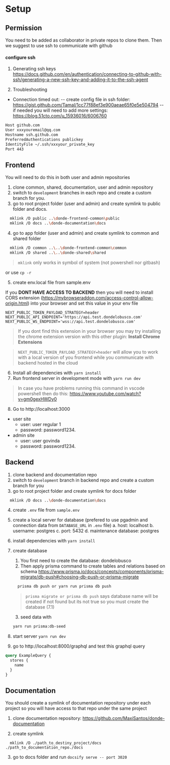 # Setup

## Permission

You need to be added as collaborator in private repos to clone them. Then we suggest to use ssh to communicate with github

#### configure ssh

1. Generating ssh keys
   https://docs.github.com/en/authentication/connecting-to-github-with-ssh/generating-a-new-ssh-key-and-adding-it-to-the-ssh-agent

2. Troubleshooting

- Connection timed out:
  -- create config file in ssh folder:
  https://gist.github.com/Tamal/1cc77f88ef3e900aeae65f0e5e504794
  -- if needed you will need to add more settings:
  https://blog.51cto.com/u_15936016/6006760

```bash
Host github.com
User xxxyouremail@qq.com
Hostname ssh.github.com
PreferredAuthentications publickey
IdentityFile ~/.ssh/xxxyour_private_key
Port 443
```

## Frontend

You will need to do this in both user and admin repositories

1. clone common, shared, documentation, user and admin repository
2. switch to `development` branches in each repo and create a custom branch for you.
3. go to root project folder (user and admin) and create symlink to public folder and docs.

```bash
  mklink /D public ..\donde-frontend-common\public
  mklink /D docs ..\donde-documentation\docs
```

4. go to app folder (user and admin) and create symlink to common and shared folder

```bash
  mklink /D common ..\..\donde-frontend-common\common
  mklink /D shared ..\..\donde-shared\shared
```

> `mklink` only works in symbol of system (not powershell nor gitbash)

or use `cp -r`

5. create env.local file from sample.env

If you **DONT HAVE ACCESS TO BACKEND** then you will need to install CORS extension (https://mybrowseraddon.com/access-control-allow-origin.html) into your browser and set this value in your env file

```
NEXT_PUBLIC_TOKEN_PAYLOAD_STRATEGY=header
NEXT_PUBLIC_API_ENDPOINT='https://api.test.dondelobusco.com'
NEXT_PUBLIC_WS_ENDPOINT='wss://api.test.dondelobusco.com'
```

> If you dont find this extension in your browser you may try installing the chrome extension version with this other plugin: **Install Chrome Extensions**

> `NEXT_PUBLIC_TOKEN_PAYLOAD_STRATEGY=header` will allow you to work with a local version of you frontend while you communicate with backend hosted in the cloud

6. Install all dependencies with `yarn install`
7. Run frontend server in development mode with `yarn run dev`

> In case you have problems running this command in vscode powershell then do this: https://www.youtube.com/watch?v=gm0gexHWDy0

8. Go to http://localhost:3000

- user site
  - user: user regular 1
  - password: password1234.
- admin site
  - user: user govinda
  - password: password1234.

## Backend

1. clone backend and documentation repo
2. switch to `development` branch in backend repo and create a custom branch for you
3. go to root project folder and create symlink for docs folder

```bash
  mklink /D docs ..\donde-documentation\docs
```

4. create `.env` file from `sample.env`

5. create a local server for database (prefered to use pgadmin and connection data from `DATABASE_URL` in `.env` file)
   a. host: localhost
   b. username: postgres
   c. port: 5432
   d. maintenance database: postgres

6. install dependencies with `yarn install`
7. create database

   1. You first need to create the database: dondelobusco
   2. Then apply prisma command to create tables and relations based on schema
      https://www.prisma.io/docs/concepts/components/prisma-migrate/db-push#choosing-db-push-or-prisma-migrate

   ```bash
     prisma db push or yarn run prisma db push
   ```

   > `prisma migrate or prisma db push` says database name will be created if not found but its not true so you must create the database (7.1)

   3. seed data with

   ```bash
   yarn run prisma:db-seed
   ```

8. start server
   `yarn run dev`

9. go to http://localhost:8000/graphql and test this graphql query

```graphql
query ExampleQuery {
  stores {
    name
  }
}
```

## Documentation

You should create a symlink of documentation repository under each project so you will have access to that repo under the same project

1. clone documentation repository: https://github.com/MaxiSantos/donde-documentation

2. create symlink

```bach
  mklink /D ./path_to_destiny_project/docs ./path_to_documentation_repo./docs
```

3. go to docs folder and run
   `docsify serve -- port 3020`
